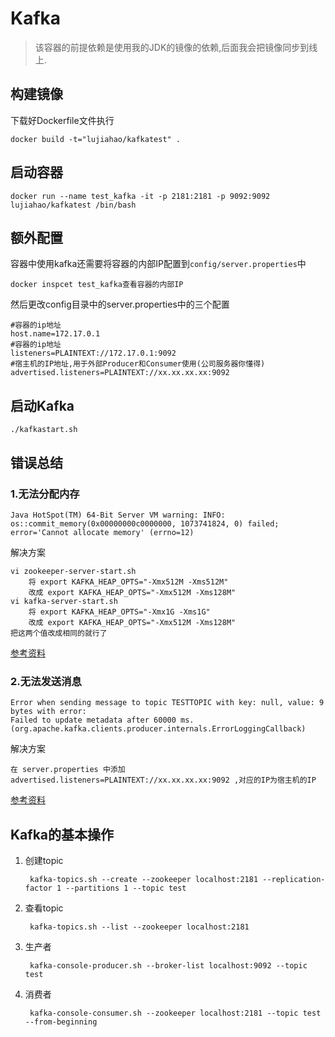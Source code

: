 # Kafka
> 该容器的前提依赖是使用我的JDK的镜像的依赖,后面我会把镜像同步到线上.

## 构建镜像
下载好Dockerfile文件执行

	docker build -t="lujiahao/kafkatest" .
## 启动容器

	docker run --name test_kafka -it -p 2181:2181 -p 9092:9092 lujiahao/kafkatest /bin/bash
## 额外配置
容器中使用kafka还需要将容器的内部IP配置到`config/server.properties`中

	docker inspcet test_kafka查看容器的内部IP
然后更改config目录中的server.properties中的三个配置
	
	#容器的ip地址
	host.name=172.17.0.1
	#容器的ip地址
	listeners=PLAINTEXT://172.17.0.1:9092
	#宿主机的IP地址,用于外部Producer和Consumer使用(公司服务器你懂得)
	advertised.listeners=PLAINTEXT://xx.xx.xx.xx:9092
## 启动Kafka

	./kafkastart.sh

## 错误总结
### 1.无法分配内存
	Java HotSpot(TM) 64-Bit Server VM warning: INFO: os::commit_memory(0x00000000c0000000, 1073741824, 0) failed;
	error='Cannot allocate memory' (errno=12)
解决方案
	
	vi zookeeper-server-start.sh 
		将 export KAFKA_HEAP_OPTS="-Xmx512M -Xms512M"
		改成 export KAFKA_HEAP_OPTS="-Xmx512M -Xms128M"
	vi kafka-server-start.sh 
		将 export KAFKA_HEAP_OPTS="-Xmx1G -Xms1G"
		改成 export KAFKA_HEAP_OPTS="-Xmx512M -Xms128M"
	把这两个值改成相同的就行了
[参考资料](http://stackoverflow.com/questions/34966739/kafka-failed-to-map-1073741824-bytes-for-committing-reserved-memory)
### 2.无法发送消息
	Error when sending message to topic TESTTOPIC with key: null, value: 9 bytes with error: 
	Failed to update metadata after 60000 ms. (org.apache.kafka.clients.producer.internals.ErrorLoggingCallback)
解决方案
	
	在 server.properties 中添加 advertised.listeners=PLAINTEXT://xx.xx.xx.xx:9092 ,对应的IP为宿主机的IP
[参考资料](https://community.cloudera.com/t5/Cloudera-Manager-Installation/Error-publishing-a-message-after-upgrading-kafka-parcel/td-p/37640)

## Kafka的基本操作
1. 创建topic

		kafka-topics.sh --create --zookeeper localhost:2181 --replication-factor 1 --partitions 1 --topic test
2. 查看topic

		kafka-topics.sh --list --zookeeper localhost:2181
3. 生产者

		kafka-console-producer.sh --broker-list localhost:9092 --topic test
4. 消费者

		kafka-console-consumer.sh --zookeeper localhost:2181 --topic test --from-beginning
